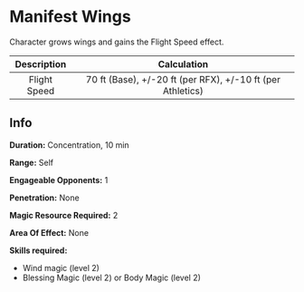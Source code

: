 # Manifest Wings

Character grows wings and gains the Flight Speed effect.

| Description |                      Calculation                      |
| :----------: | :---------------------------------------------------: |
| Flight Speed | 70 ft (Base), +/-20 ft (per RFX), +/-10 ft (per Athletics) |

## Info

**Duration:** Concentration, 10 min

**Range:** Self

**Engageable Opponents:** 1

**Penetration:** None

**Magic Resource Required:** 2

**Area Of Effect:** None

**Skills required:**

- Wind magic (level 2)
- Blessing Magic (level 2) or Body Magic (level 2)
